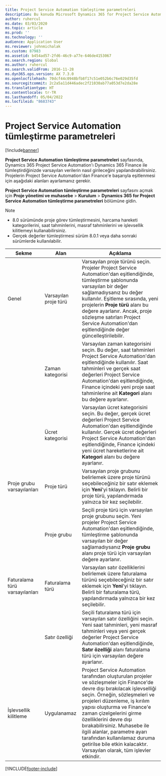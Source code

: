 ```yaml
---
title: Project Service Automation tümleştirme parametreleri
description: Bu konuda Microsoft Dynamics 365 for Project Service Automation ile Microsoft Dynamics 365 Finance tümleştirildiğinde varsayılan verilerin nasıl girileceğini yapılandırma açıklanmaktadır.
author: ruhercul
ms.date: 03/03/2020
ms.topic: article
ms.prod: ''
ms.technology: ''
audience: Application User
ms.reviewer: johnmichalak
ms.custom: 87983
ms.assetid: b454ad57-2fd6-46c9-a77e-646de4153067
ms.search.region: Global
ms.author: ruhercul
ms.search.validFrom: 2016-11-28
ms.dyn365.ops.version: AX 7.3.0
ms.openlocfilehash: 70dcf44c0948bfb8f17c51e052b6c76e029d35fd
ms.sourcegitcommit: 2c2a5a11d446adec2f21030ab77a053d7e2da28e
ms.translationtype: HT
ms.contentlocale: tr-TR
ms.lasthandoff: 05/04/2022
ms.locfileid: "8683743"
---
```

# <a name="project-service-automation-integration-parameters"></a>Project Service Automation tümleştirme parametreleri

[!include[banner](../includes/banner.md)]

**Project Service Automation tümleştirme parametreleri** sayfasında, Dynamics 365 Project Service Automation'ı Dynamics 365 Finance ile tümleştirdiğinizde varsayılan verilerin nasıl girileceğini yapılandırabilirsiniz. Projelerin Project Service Automation'dan Finance'e başarıyla eşitlenmesi için aşağıdaki alanları ayarlamanız gerekir.

**Project Service Automation tümleştirme parametreleri** sayfasını açmak için **Proje yönetimi ve muhasebe** \> **Kurulum** \> **Dynamics 365 for Project Service Automation tümleştirme parametreleri** bölümüne gidin. 

> [!NOTE]
> - 8.0 sürümünde proje görev tümleştirmesini, harcama hareketi kategorilerini, saat tahminlerini, masraf tahminlerini ve işlevsellik kilitlemeyi kullanabilirsiniz.
> - Gerçek değerler tümleştirmesi sürüm 8.0.1 veya daha sonraki sürümlerde kullanılabilir.


| Sekme                    | Alan                | Açıklama |
|------------------------|----------------------|-------------|
| Genel                | Varsayılan proje türü | Varsayılan proje türünü seçin. Projeler Project Service Automation'dan eşitlendiğinde, tümleştirme şablonunda varsayılan bir değer sağlamadıysanız bu değer kullanılır. Eşitleme sırasında, yeni projelerin **Proje türü** alanı bu değere ayarlanır. Ancak, proje sözleşme satırları Project Service Automation'dan eşitlendiğinde değer güncelleştirilebilir. |
|                        | Zaman kategorisi        | Varsayılan zaman kategorisini seçin. Bu değer, saat tahminleri Project Service Automation'dan eşitlendiğinde kullanılır. Saat tahminleri ve gerçek saat değerleri Project Service Automation'dan eşitlendiğinde, Finance içindeki yeni proje saat tahminlerine ait **Kategori** alanı bu değere ayarlanır. |
|                        | Ücret kategorisi         | Varsayılan ücret kategorisini seçin. Bu değer, gerçek ücret değerleri Project Service Automation'dan eşitlendiğinde kullanılır. Gerçek ücret değerleri Project Service Automation'dan eşitlendiğinde, Finance içindeki yeni ücret hareketlerine ait **Kategori** alanı bu değere ayarlanır. |
| Proje grubu varsayılanları | Proje türü         | Varsayılan proje grubunu belirlemek üzere proje türünü seçebileceğiniz bir satır eklemek için **Yeni**'yi tıklayın. Belirli bir proje türü, yapılandırmada yalnızca bir kez seçilebilir. |
|                        | Proje grubu        | Seçili proje türü için varsayılan proje grubunu seçin. Yeni projeler Project Service Automation'dan eşitlendiğinde, tümleştirme şablonunda varsayılan bir değer sağlamadıysanız **Proje grubu** alanı proje türü için varsayılan değere ayarlanır. |
| Faturalama türü varsayılanları  | Faturalama türü         | Varsayılan satır özelliklerini belirlemek üzere faturalama türünü seçebileceğiniz bir satır eklemek için **Yeni**'yi tıklayın. Belirli bir faturalama türü, yapılandırmada yalnızca bir kez seçilebilir. |
|                        | Satır özelliği        | Seçili faturalama türü için varsayılan satır özelliğini seçin. Yeni saat tahminleri, yeni masraf tahminleri veya yeni gerçek değerler Project Service Automation'dan eşitlendiğinde, **Satır özelliği** alanı faturalama türü için varsayılan değere ayarlanır. |
| İşlevsellik kilitleme  | Uygulanamaz       | Project Service Automation tarafından oluşturulan projeler ve sözleşmeler için Finance'de devre dışı bırakılacak işlevselliği seçin. Örneğin, sözleşmeleri ve projeleri düzenleme, iş kırılım yapısı oluşturma ve Finance'e zaman çizelgelerini girme özelliklerini devre dışı bırakabilirsiniz. Muhasebe ile ilgili alanlar, parametre ayarı tarafından kullanılamaz duruma getirilse bile etkin kalacaktır. Varsayılan olarak, tüm işlevler etkindir. |


[!INCLUDE[footer-include](../includes/footer-banner.md)]